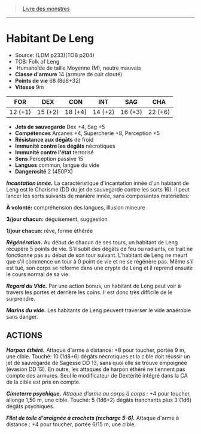 ﻿> [Livre des monstres](tome_of_beasts_old.md)

---

# Habitant De Leng

- Source: (LDM p233)(TOB p204)
- TOB: Folk of Leng
-  Humanoïde de taille Moyenne (M), neutre mauvais
- **Classe d'armure** 14 (armure de cuir clouté)
- **Points de vie** 68 (8d8+32)
- **Vitesse** 9m

|FOR|DEX|CON|INT|SAG|CHA|
|---|---|---|---|---|---|
|12 (+1)|15 (+2)|18 (+4)|14 (+2)|16 (+3)|22 (+6)|

- **Jets de sauvegarde** Dex +4, Sag +5
- **Compétences** Arcanes +4, Supercherie +8, Perception +5
- **Résistance aux dégâts** de froid
- **Immunité contre les dégâts** nécrotiques
- **Immunité contre l'état** terrorisé
- **Sens** Perception passive 15
- **Langues** commun, langue du vide
- **Dangerosité** 2 (450PX)

**_Incantation innée._** La caractéristique d'incantation innée d'un habitant de Leng est le Charisme (DD du jet de sauvegarde contre les sorts 16). Il peut lancer les sorts suivants de manière innée, sans composantes matérielles:

**À volonté:** compréhension des langues, illusion mineure

**3/jour chacun:** déguisement, suggestion

**1/jour chacun:** rêve, forme éthérée

**_Régénération._** Au début de chacun de ses tours, un habitant de Leng récupère 5 points de vie. S'il subit des dégâts de feu ou radiants, ce trait ne fonctionne pas au début de son tour suivant. L'habitant de Leng ne meurt que s'il commence un tour à 0 point de vie et ne se régénère pas. Même s'il est tué, son corps se reforme dans une crypte de Leng et il reprend ensuite le cours normal de sa vie.

**_Regard du Vide._** Par une action bonus, un habitant de Leng peut voir à travers les portes et derrière les coins. Il est donc très difficile de le surprendre.

**_Marins du vide._** Les habitants de Leng peuvent traverser le vide anaérobie sans danger.

## ACTIONS

**_Harpon éthéré._** Attaque d'arme à distance: +8 pour toucher, portée 9 m, une cible. Touché: 10 (1d8+6) dégâts nécrotiques et la cible doit réussir un jet de sauvegarde de Sagesse DD 13, sans quoi elle se trouve empoignée (évasion DD 13). En outre, les attaques de harpon éthéré ne tiennent pas compte des armures. Seul le modificateur de Dextérité intégré dans la CA de la cible est pris en compte.

**_Cimeterre psychique._** _Attaque d'arme au corps à corps :_ +4 pour toucher, allonge 1,50 m, une cible. Touché: 5 (1d6+2) dégâts tranchants plus 3 (1d6) dégâts psychiques.

**_Filet de toile d'araignée à crochets (recharge 5-6)._** Attaque d'arme à distance : +4 pour toucher, portée 6/15 m, une cible.

